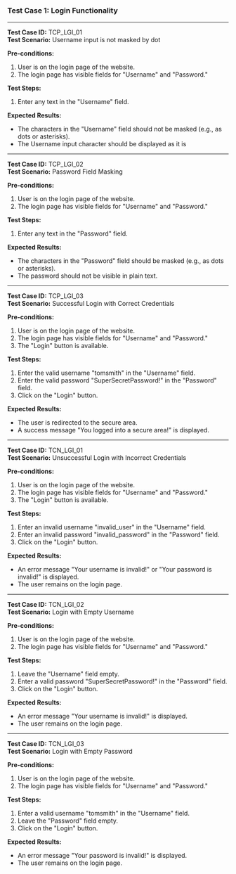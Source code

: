 ### Test Case 1: Login Functionality

---

**Test Case ID:** TCP_LGI_01  
**Test Scenario:** Username input is not masked by dot

**Pre-conditions:**
1. User is on the login page of the website.
2. The login page has visible fields for "Username" and "Password."

**Test Steps:**
1. Enter any text in the "Username" field.

**Expected Results:**
- The characters in the "Username" field should not be masked (e.g., as dots or asterisks).
- The Username input character should be displayed as it is

---

**Test Case ID:** TCP_LGI_02  
**Test Scenario:** Password Field Masking

**Pre-conditions:**
1. User is on the login page of the website.
2. The login page has visible fields for "Username" and "Password."

**Test Steps:**
1. Enter any text in the "Password" field.

**Expected Results:**
- The characters in the "Password" field should be masked (e.g., as dots or asterisks).
- The password should not be visible in plain text.

---

**Test Case ID:** TCP_LGI_03  
**Test Scenario:** Successful Login with Correct Credentials

**Pre-conditions:**
1. User is on the login page of the website.
2. The login page has visible fields for "Username" and "Password."
3. The "Login" button is available.

**Test Steps:**
1. Enter the valid username "tomsmith" in the "Username" field.
2. Enter the valid password "SuperSecretPassword!" in the "Password" field.
3. Click on the "Login" button.

**Expected Results:**
- The user is redirected to the secure area.
- A success message "You logged into a secure area!" is displayed.

---

**Test Case ID:** TCN_LGI_01  
**Test Scenario:** Unsuccessful Login with Incorrect Credentials

**Pre-conditions:**
1. User is on the login page of the website.
2. The login page has visible fields for "Username" and "Password."
3. The "Login" button is available.

**Test Steps:**
1. Enter an invalid username "invalid_user" in the "Username" field.
2. Enter an invalid password "invalid_password" in the "Password" field.
3. Click on the "Login" button.

**Expected Results:**
- An error message "Your username is invalid!" or "Your password is invalid!" is displayed.
- The user remains on the login page.

---

**Test Case ID:** TCN_LGI_02  
**Test Scenario:** Login with Empty Username

**Pre-conditions:**
1. User is on the login page of the website.
2. The login page has visible fields for "Username" and "Password."

**Test Steps:**
1. Leave the "Username" field empty.
2. Enter a valid password "SuperSecretPassword!" in the "Password" field.
3. Click on the "Login" button.

**Expected Results:**
- An error message "Your username is invalid!" is displayed.
- The user remains on the login page.

---

**Test Case ID:** TCN_LGI_03  
**Test Scenario:** Login with Empty Password

**Pre-conditions:**
1. User is on the login page of the website.
2. The login page has visible fields for "Username" and "Password."

**Test Steps:**
1. Enter a valid username "tomsmith" in the "Username" field.
2. Leave the "Password" field empty.
3. Click on the "Login" button.

**Expected Results:**
- An error message "Your password is invalid!" is displayed.
- The user remains on the login page.
